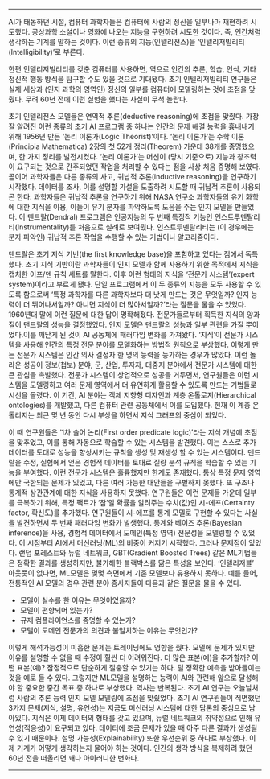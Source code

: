 ------------------------------------------------------------------------------------

AI가 태동하던 시절, 컴퓨터 과학자들은 컴퓨터에 사람의 정신을 일부나마 재현하려 시도했다. 
공상과학 소설이나 영화에 나오는 지능을 구현하려 시도한 것이다. 즉, 인간처럼 생각하는 기계를 말하는 것이다. 
이런 종류의 지능(인텔리전스)을 ‘인텔리저빌리티(Intelligibility)’로 부른다. 

한편 인텔리저빌리티를 갖춘 컴퓨터를 사용하면, 역으로 인간의 추론, 학습, 인식, 기타 정신적 행동 방식을 탐구할 수도 있을 것으로 기대됐다.
초기 인텔리저빌리티 연구들은 실제 세상과 (인지 과학의 영역인) 정신의 일부를 컴퓨터에 모델링하는 것에 초점을 맞췄다. 
무려 60년 전에 이런 실험을 했다는 사실이 무척 놀랍다.

초기 인텔리전스 모델들은 연역적 추론(deductive reasoning)에 초점을 맞췄다. 가장 잘 알려진 이런 종류의 초기 AI 프로그램 중 하나는 
인간의 문제 해결 능력을 흉내내기 위해 1956년 만든 ‘논리 이론가(Logic Theorist)’이다. 
‘논리 이론가’는 수학 이론(Principia Mathematica) 2장의 첫 52개 정리(Theorem) 가운데 38개를 증명했으며, 한 가지 정리를 발전시켰다. 
‘논리 이론가’는 머신이 (당시 기준으로) 지능과 창조력이 요구되는 것으로 간주되었던 작업을 처리할 수 있다는 점을 사상 처음 증명해 보였다.
곧이어 과학자들은 다른 종류의 사고, 귀납적 추론(inductive reasoning)을 연구하기 시작했다. 데이터를 조사, 이를 설명할 가설을 도출하려 
시도할 때 귀납적 추론이 사용되곤 한다. 과학자들은 귀납적 추론을 연구하기 위해 NASA 연구소 과학자들의 유기 화학에 대한 지식을 이용, 
이들이 유기 분자를 파악하도록 도움을 주는 인지 모델을 만들었다. 이 덴드랄(Dendral) 프로그램은 인공지능의 두 번째 특징적 기능인 
인스트루멘탈리티(Instrumentality)를 처음으로 실례로 보여줬다. 인스트루멘탈리티는 (이 경우에는 분자 파악인) 귀납적 추론 작업을 
수행할 수 있는 기법이나 알고리즘이다.

덴드랄은 초기 지식 기반(the first knowledge base)을 포함하고 있다는 점에서 독특했다. 초기 지식 기반이란 과학자들이 인지 모델과 
함께 사용하기 위한 목적에서 지식을 캡처한 이프/덴 규칙 세트를 말한다. 이후 이런 형태의 지식을 ‘전문가 시스템’(expert system)이라고 부르게 됐다.
단일 프로그램에서 이 두 종류의 지능을 모두 사용할 수 있도록 함으로써 ‘특정 과학자를 다른 과학자보다 더 낫게 만드는 것은 무엇일까? 
인지 능력이 더 뛰어나서일까? 아니면 지식이 더 많아서일까?’라는 질문을 물을 수 있었다.
1960년대 말에 이런 질문에 대한 답이 명확해졌다. 전문가들로부터 획득한 지식의 양과 질이 댄드랄의 성능을 결정했었다. 
인지 모델은 댄드랄의 성능과 일부 관련을 가질 뿐이었다.이를 깨닫게 된 것이 AI 공동체에 패러다임 변화를 가져왔다. 
‘지식’이 전문가 시스템을 사용해 인간의 특정 전문 분야를 모델화하는 방법적 원칙으로 부상했다. 
이렇게 만든 전문가 시스템은 인간 의사 결정자 한 명의 능력을 능가하는 경우가 많았다. 
이런 놀라운 성공이 정보(첩보) 분야, 군, 산업, 투자자, 대중지 분야에서 전문가 시스템에 대한 큰 관심을 촉발했다.
전문가 시스템이 상업적으로 성공을 거두면서, 연구원들은 이런 시스템을 모델링하고 여러 문제 영역에서 더 유연하게 활용할 수 있도록 
만드는 기법들로 시선을 돌렸다. 이 기간, AI 분야는 객체 지향형 디자인과 계층 온톨로지(Hierarchical ontologies)를 개발했고,
다른 컴퓨터 관련 공동체에서 이를 도입했다. 현재 이 계층 온톨리지는 최근 몇 년 동안 다시 부상을 하면서 지식 그래프의 중심이 되었다.

이 때 연구원들은 ‘1차 술어 논리(First order predicate logic)’라는 지식 개념에 초점을 맞추었고, 이를 통해 자동으로 학습할 수 있는 
시스템을 발견했다. 이는 스스로 추가 데이터를 토대로 성능을 향상시키는 규칙을 생성 및 재생성 할 수 있는 시스템이다. 
덴드랄을 수정, 실험에서 얻은 경험적 데이터를 토대로 질량 분석 규칙을 학습할 수 있는 기능을 부여했다.
이런 전문가 시스템은 훌륭했지만 한계도 존재했다. 통상 특정 문제 영역에만 국한되는 문제가 있었고, 다른 여러 가능한 대안들을 구별하지 못했다.
또 구조나 통계적 상관관계에 대한 지식을 사용하지 못했다. 연구원들은 이런 문제들 가운데 일부를 극복하기 위해, 특정 팩트가 ‘참’일 확률을 
알려주는 수치(값)인 시-에프(Certainty factor, 확신도)를 추가했다.
연구원들이 시-에프를 통계 모델로 구현할 수 있다는 사실을 발견하면서 두 번째 패러다임 변화가 발생했다. 
통계와 베이즈 추론(Bayesian inference)을 사용, 경험적 데이터에서 도메인(특정 영역) 전문성을 모델링할 수 있었다. 
이 시점부터 AI에서 머신러닝(ML)의 비중이 커지기 시작했다.
그러나 문제점이 있었다. 랜덤 포레스트와 뉴럴 네트워크, GBT(Gradient Boosted Trees) 같은 ML기법들은 정확한 결과를 생성하지만, 
불가해한 블랙박스를 닮은 특성을 보인다. ‘인텔리저블’ 아웃풋이 없다면, ML모델은 몇몇 측면에서 기존 모델보다 유용하지 못하다. 
예를 들어, 전통적인 AI 모델의 경우 관련 분야 종사자들이 다음과 같은 질문을 물을 수 있다.

- 모델이 실수를 한 이유는 무엇이었을까?
- 모델이 편향되어 있는가?
- 규제 컴플라이언스를 증명할 수 있는가?
- 모델이 도메인 전문가의 의견과 불일치하는 이유는 무엇인가?

이렇게 해석가능성이 미흡한 문제는 트레이닝에도 영향을 줬다. 모델에 문제가 있지만 이유를 설명할 수 없을 때 수정이 훨씬 더 어려워진다. 
더 많은 표본(예)을 추가할까? 어떤 표본(예)?
잠정적으로 단순하게 절충할 수 있기는 하다. 덜 정확한 예측을 받아들이는 것을 예로 들 수 있다. 
그렇지만 ML모델을 설명하는 능력이 AI와 관련해 앞으로 달성해야 할 중요한 중간 목표 중 하나로 부상했다.
역사는 반복된다. 초기 AI 연구는 오늘날처럼 사람의 추론 능력 인지 모델 모델링에 초점을 맞췄었다. 초기 AI 연구원들이 직면했던 
3가지 문제(지식, 설명, 유연성)는 지금도 머신러닝 시스템에 대한 담론의 중심으로 남아있다.
지식은 이제 데이터의 형태를 갖고 있으며, 뉴럴 네트워크의 취약성으로 인해 유연성(적응성)이 요구되고 있다. 
데이터에 조금 문제가 있을 때 아주 다른 결과가 생성될 수 있기 때문이다. 
설명 가능성(Explainability) 또한 우선순위 중 하나로 부상했다. 이제 기계가 어떻게 생각하는지 물어야 하는 것이다. 
인간의 생각 방식을 복제하려 했던 60년 전을 떠올리면 꽤나 아이러니한 변화다. 

-----------------------------------------------------------------------------------------













